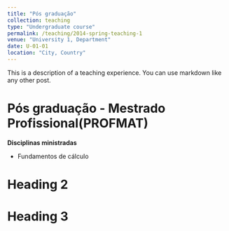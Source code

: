 ```yaml
---
title: "Pós graduação"
collection: teaching
type: "Undergraduate course"
permalink: /teaching/2014-spring-teaching-1
venue: "University 1, Department"
date: U-01-01
location: "City, Country"
---
```


This is a description of a teaching experience. You can use markdown like any other post.

Pós graduação - Mestrado Profissional(PROFMAT)
======
**Disciplinas ministradas**
- Fundamentos de cálculo

Heading 2
======

Heading 3
======
